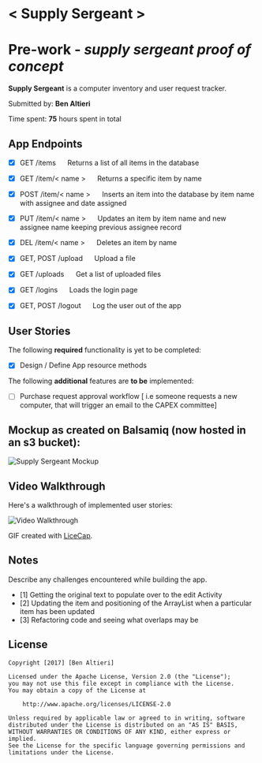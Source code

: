 # < Supply Sergeant >

# Pre-work - *supply sergeant proof of concept*

**Supply Sergeant** is a computer inventory and user request tracker.

Submitted by: **Ben Altieri**

Time spent: **75** hours spent in total

## App Endpoints

* [x] GET /items &nbsp;&nbsp;&nbsp;&nbsp; Returns a list of all items in the database
* [x] GET /item/< name > &nbsp;&nbsp;&nbsp;&nbsp; Returns a specific item by name
* [x] POST /item/< name > &nbsp;&nbsp;&nbsp;&nbsp; Inserts an item into the database by item name with assignee and date assigned
* [x] PUT /item/< name > &nbsp;&nbsp;&nbsp;&nbsp; Updates an item by item name and new assignee name keeping previous assignee record
* [x] DEL /item/< name > &nbsp;&nbsp;&nbsp;&nbsp; Deletes an item by name
* [x] GET, POST /upload &nbsp;&nbsp;&nbsp;&nbsp; Upload a file
* [x] GET /uploads &nbsp;&nbsp;&nbsp;&nbsp; Get a list of uploaded files
* [x] GET /logins &nbsp;&nbsp;&nbsp;&nbsp; Loads the login page
* [x] GET, POST /logout &nbsp;&nbsp;&nbsp;&nbsp; Log the user out of the app


## User Stories

The following **required** functionality is yet to be completed:

* [x] Design / Define App resource methods



The following **additional** features are **to be** implemented:

* [ ] Purchase request approval workflow [ i.e someone requests a new computer, that will trigger an email to the CAPEX committee]

## Mockup as created on Balsamiq (now hosted in an s3 bucket):

<img src='https://s3.amazonaws.com/supply-sergeant-mockup/SupplySergeant_Mockup_on_Balsamiq.png' title='Supply Sergeant Mockup' width='' alt='Supply Sergeant Mockup' />

## Video Walkthrough 

Here's a walkthrough of implemented user stories:

<img src='https://www.google.com' title='Video Walkthrough' width='' alt='Video Walkthrough' />

GIF created with [LiceCap](http://www.cockos.com/licecap/).

## Notes

Describe any challenges encountered while building the app.
* [1] Getting the original text to populate over to the edit Activity
* [2] Updating the item and positioning of the ArrayList when a particular item has been updated
* [3] Refactoring code and seeing what overlaps may be

## License

    Copyright [2017] [Ben Altieri]

    Licensed under the Apache License, Version 2.0 (the "License");
    you may not use this file except in compliance with the License.
    You may obtain a copy of the License at

        http://www.apache.org/licenses/LICENSE-2.0

    Unless required by applicable law or agreed to in writing, software
    distributed under the License is distributed on an "AS IS" BASIS,
    WITHOUT WARRANTIES OR CONDITIONS OF ANY KIND, either express or implied.
    See the License for the specific language governing permissions and
    limitations under the License.
